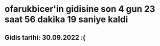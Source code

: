 # ofarukbicer'in gidisine son 4 gun 23 saat 56 dakika 19 saniye kaldi

## Gidis tarihi: 30.09.2022 :(